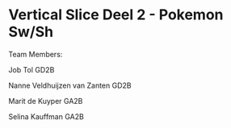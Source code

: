 # Vertical Slice Deel 2 - Pokemon Sw/Sh

Team Members: 

Job Tol GD2B 

Nanne Veldhuijzen van Zanten GD2B 

Marit de Kuyper GA2B 

Selina Kauffman GA2B
